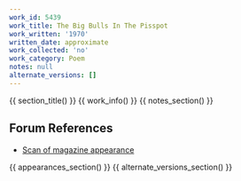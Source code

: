 ```yaml
---
work_id: 5439
work_title: The Big Bulls In The Pisspot
work_written: '1970'
written_date: approximate
work_collected: 'no'
work_category: Poem
notes: null
alternate_versions: []
---
```


{{ section_title() }}
{{ work_info() }}
{{ notes_section() }}
## Forum References
- [Scan of magazine appearance](https://bukowskiforum.com/threads/the-big-bulls-in-the-pisspot-december-v-13-no-1-2-1971.12033/)

{{ appearances_section() }}
{{ alternate_versions_section() }}